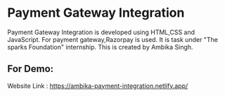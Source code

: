 # Payment Gateway Integration 
Payment Gateway Integration is developed using HTML,CSS and JavaScript. For payment gateway,Razorpay is used. It is task under "The sparks Foundation" internship.
This is created by Ambika Singh.

## For Demo:
Website Link : https://ambika-payment-integration.netlify.app/
